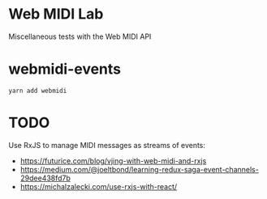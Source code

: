 # Web MIDI Lab

Miscellaneous tests with the Web MIDI API

# webmidi-events

    yarn add webmidi
    
# TODO

Use RxJS to manage MIDI messages as streams of events:

- https://futurice.com/blog/vjing-with-web-midi-and-rxjs
- https://medium.com/@joeltbond/learning-redux-saga-event-channels-29dee438fd7b
- https://michalzalecki.com/use-rxjs-with-react/ 

    